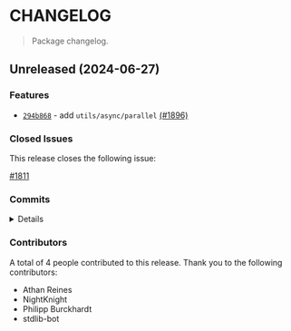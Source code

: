 # CHANGELOG

> Package changelog.

<section class="release" id="unreleased">

## Unreleased (2024-06-27)

<section class="features">

### Features

-   [`294b868`](https://github.com/stdlib-js/stdlib/commit/294b868248299e6256454efe1853d98ab84ac3f2) - add `utils/async/parallel` [(#1896)](https://github.com/stdlib-js/stdlib/pull/1896)

</section>

<!-- /.features -->

<section class="issues">

### Closed Issues

This release closes the following issue:

[#1811](https://github.com/stdlib-js/stdlib/issues/1811)

</section>

<!-- /.issues -->

<section class="commits">

### Commits

<details>

-   [`294b868`](https://github.com/stdlib-js/stdlib/commit/294b868248299e6256454efe1853d98ab84ac3f2) - **feat:** add `utils/async/parallel` [(#1896)](https://github.com/stdlib-js/stdlib/pull/1896) _(by NightKnight, Athan Reines, Philipp Burckhardt, stdlib-bot)_

</details>

</section>

<!-- /.commits -->

<section class="contributors">

### Contributors

A total of 4 people contributed to this release. Thank you to the following contributors:

-   Athan Reines
-   NightKnight
-   Philipp Burckhardt
-   stdlib-bot

</section>

<!-- /.contributors -->

</section>

<!-- /.release -->

